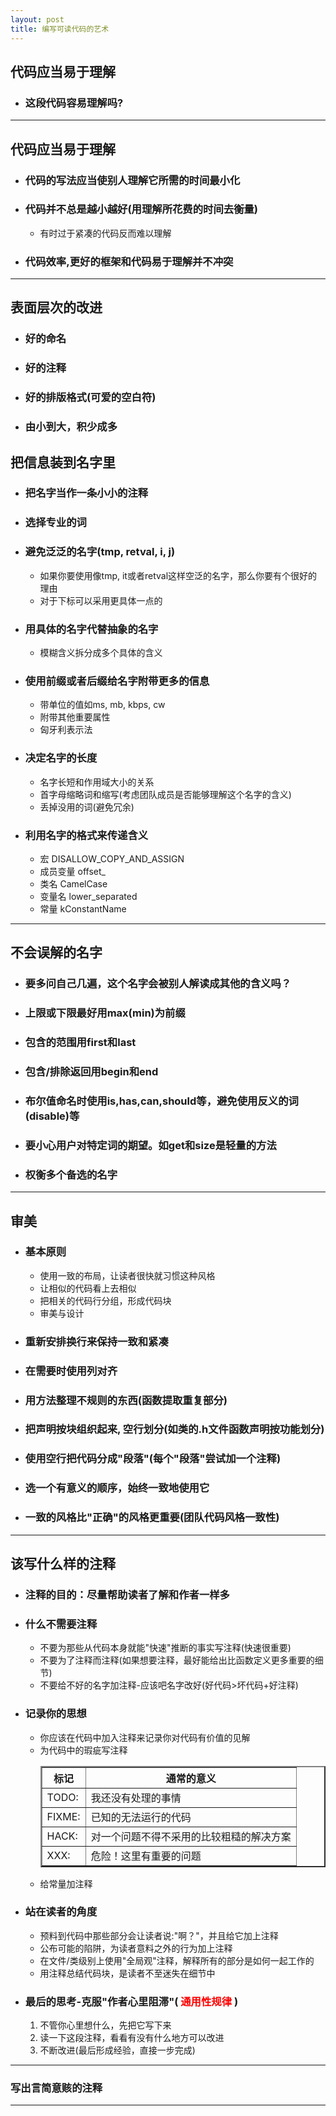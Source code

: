 ```yaml
---
layout: post
title: 编写可读代码的艺术
---
```


## 代码应当易于理解
+ ### 这段代码容易理解吗?

---

## 代码应当易于理解
+ ### 代码的写法应当使别人理解它所需的时间最小化
+ ### 代码并不总是越小越好(用理解所花费的时间去衡量)
    + 有时过于紧凑的代码反而难以理解
+ ### 代码效率,更好的框架和代码易于理解并不冲突

---

## 表面层次的改进
+ ### 好的命名
+ ### 好的注释
+ ### 好的排版格式(可爱的空白符)
+ ### 由小到大，积少成多


## 把信息装到名字里
+ ### 把名字当作一条小小的注释
+ ### 选择专业的词
+ ### 避免泛泛的名字(tmp, retval, i, j)
    + 如果你要使用像tmp, it或者retval这样空泛的名字，那么你要有个很好的理由
    + 对于下标可以采用更具体一点的
+ ### 用具体的名字代替抽象的名字
    + 模糊含义拆分成多个具体的含义
+ ### 使用前缀或者后缀给名字附带更多的信息
    + 带单位的值如ms, mb, kbps, cw
    + 附带其他重要属性
    + 匈牙利表示法
+ ### 决定名字的长度
    + 名字长短和作用域大小的关系
    + 首字母缩略词和缩写(考虑团队成员是否能够理解这个名字的含义)
    + 丢掉没用的词(避免冗余)
+ ### 利用名字的格式来传递含义
    + 宏 DISALLOW_COPY_AND_ASSIGN
    + 成员变量 offset_
    + 类名 CamelCase
    + 变量名 lower_separated
    + 常量 kConstantName

---

## 不会误解的名字
+ ### 要多问自己几遍，这个名字会被别人解读成其他的含义吗？
+ ### 上限或下限最好用max(min)为前缀
+ ### 包含的范围用first和last
+ ### 包含/排除返回用begin和end
+ ### 布尔值命名时使用is,has,can,should等，避免使用反义的词(disable)等
+ ### 要小心用户对特定词的期望。如get和size是轻量的方法
+ ### 权衡多个备选的名字

---

## 审美
+ ### 基本原则
    + 使用一致的布局，让读者很快就习惯这种风格
    + 让相似的代码看上去相似
    + 把相关的代码行分组，形成代码块
    + 审美与设计
+ ### 重新安排换行来保持一致和紧凑
+ ### 在需要时使用列对齐
+ ### 用方法整理不规则的东西(函数提取重复部分)
+ ### 把声明按块组织起来, 空行划分(如类的.h文件函数声明按功能划分)
+ ### 使用空行把代码分成"段落"(每个"段落"尝试加一个注释)
+ ### 选一个有意义的顺序，始终一致地使用它
+ ### 一致的风格比"正确"的风格更重要(团队代码风格一致性)

---

## 该写什么样的注释
+ ### 注释的目的：尽量帮助读者了解和作者一样多 
+ ### 什么不需要注释
    + 不要为那些从代码本身就能"快速"推断的事实写注释(快速很重要)
    + 不要为了注释而注释(如果想要注释，最好能给出比函数定义更多重要的细节)
    + 不要给不好的名字加注释-应该吧名字改好(好代码>坏代码+好注释)
+ ### 记录你的思想
    + 你应该在代码中加入注释来记录你对代码有价值的见解
    + 为代码中的瑕疵写注释
        <table border = "2" cellpadding="2" >
            <tr> <th>标记</th>      <th>通常的意义</th> </tr>
            <tr> <td>TODO:</td>     <td>我还没有处理的事情</td> </tr>
            <tr> <td>FIXME:</td>    <td>已知的无法运行的代码</td> </tr>
            <tr> <td>HACK:</td>     <td>对一个问题不得不采用的比较粗糙的解决方案</td> </tr>
            <tr> <td>XXX:</td>      <td>危险！这里有重要的问题</td> </tr>
        </table>
    + 给常量加注释
+ ### 站在读者的角度
    + 预料到代码中那些部分会让读者说:"啊？"，并且给它加上注释
    + 公布可能的陷阱，为读者意料之外的行为加上注释
    + 在文件/类级别上使用"全局观"注释，解释所有的部分是如何一起工作的
    + 用注释总结代码块，是读者不至迷失在细节中
+ ### 最后的思考-克服"作者心里阻滞"(<font color="#FF0000"> 通用性规律 </font>)
    1. 不管你心里想什么，先把它写下来
    2. 读一下这段注释，看看有没有什么地方可以改进
    3. 不断改进(最后形成经验，直接一步完成)

---

### 写出言简意赅的注释

---



